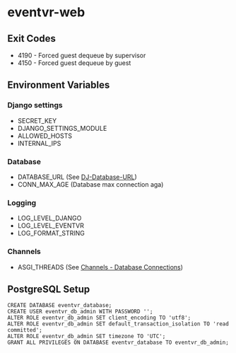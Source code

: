 # eventvr-web

## Exit Codes

- 4190 - Forced guest dequeue by supervisor
- 4150 - Forced guest dequeue by guest

## Environment Variables

### Django settings

- SECRET_KEY
- DJANGO_SETTINGS_MODULE
- ALLOWED_HOSTS
- INTERNAL_IPS

### Database

- DATABASE_URL (See [DJ-Database-URL](https://github.com/jacobian/dj-database-url))
- CONN_MAX_AGE (Database max connection aga)

### Logging

- LOG_LEVEL_DJANGO
- LOG_LEVEL_EVENTVR
- LOG_FORMAT_STRING

### Channels

- ASGI_THREADS (See [Channels - Database Connections](https://channels.readthedocs.io/en/latest/topics/databases.html#database-connections))

## PostgreSQL Setup

```psql
CREATE DATABASE eventvr_database;
CREATE USER eventvr_db_admin WITH PASSWORD '';
ALTER ROLE eventvr_db_admin SET client_encoding TO 'utf8';
ALTER ROLE eventvr_db_admin SET default_transaction_isolation TO 'read committed';
ALTER ROLE eventvr_db_admin SET timezone TO 'UTC';
GRANT ALL PRIVILEGES ON DATABASE eventvr_database TO eventvr_db_admin;
```
